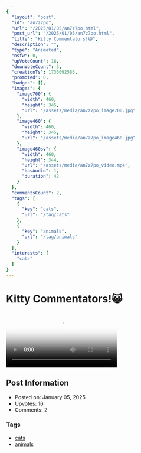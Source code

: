 ```yaml
---
{
  "layout": "post",
  "id": "an7z7po",
  "url": "/2025/01/05/an7z7po.html",
  "post_url": "/2025/01/05/an7z7po.html",
  "title": "Kitty Commentators!😺",
  "description": "",
  "type": "Animated",
  "nsfw": 0,
  "upVoteCount": 16,
  "downVoteCount": 3,
  "creationTs": 1736092586,
  "promoted": 0,
  "badges": [],
  "images": {
    "image700": {
      "width": 460,
      "height": 345,
      "url": "/assets/media/an7z7po_image700.jpg"
    },
    "image460": {
      "width": 460,
      "height": 345,
      "url": "/assets/media/an7z7po_image460.jpg"
    },
    "image460sv": {
      "width": 460,
      "height": 344,
      "url": "/assets/media/an7z7po_video.mp4",
      "hasAudio": 1,
      "duration": 42
    }
  },
  "commentsCount": 2,
  "tags": [
    {
      "key": "cats",
      "url": "/tag/cats"
    },
    {
      "key": "animals",
      "url": "/tag/animals"
    }
  ],
  "interests": [
    "cats"
  ]
}
---
```


# Kitty Commentators!😺

<video controls playsinline loop poster="/assets/media/an7z7po_image460.jpg">
  <source src="/assets/media/an7z7po_video.mp4" type="video/mp4">
  Your browser does not support the video tag.
</video>

## Post Information

- Posted on: January 05, 2025
- Upvotes: 16
- Comments: 2

### Tags

- [cats](/tag/cats)
- [animals](/tag/animals)
